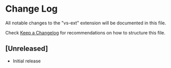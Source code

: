 # Change Log

All notable changes to the "vs-ext" extension will be documented in this file.

Check [Keep a Changelog](http://keepachangelog.com/) for recommendations on how to structure this file.

## [Unreleased]

- Initial release